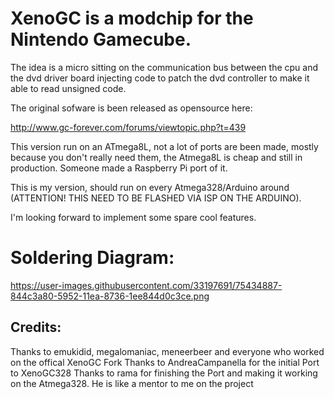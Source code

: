 # XenoGC is a modchip for the Nintendo Gamecube. 

The idea is a micro sitting on the communication bus between the cpu and the dvd driver board injecting code to patch the dvd controller to make it able to read unsigned code.

The original sofware is been released as opensource here:

http://www.gc-forever.com/forums/viewtopic.php?t=439

This version run on an ATmega8L, not a lot of ports are been made, mostly because you don't really need them, the Atmega8L is cheap and still in production. Someone made a Raspberry Pi port of it.

This is my version, should run on every Atmega328/Arduino around (ATTENTION! THIS NEED TO BE FLASHED VIA ISP ON THE ARDUINO).

I'm looking forward to implement some spare cool features.

# Soldering Diagram:
https://user-images.githubusercontent.com/33197691/75434887-844c3a80-5952-11ea-8736-1ee844d0c3ce.png

## Credits:

Thanks to emukidid, megalomaniac, meneerbeer and everyone who worked on the offical XenoGC Fork
Thanks to AndreaCampanella for the initial Port to XenoGC328
Thanks to rama for finishing the Port and making it working on the Atmega328. He is like a mentor to me on the project
